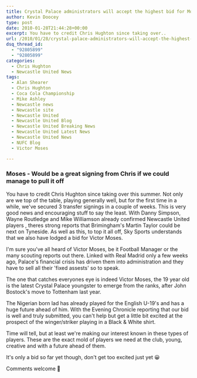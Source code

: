 ```yaml
---
title: Crystal Palace administrators will accept the highest bid for Moses
author: Kevin Doocey
type: post
date: 2010-01-28T21:44:28+00:00
excerpt: You have to credit Chris Hughton since taking over..
url: /2010/01/28/crystal-palace-administrators-will-accept-the-highest-bid-for-moses/
dsq_thread_id:
  - "92805899"
  - "92805899"
categories:
  - Chris Hughton
  - Newcastle United News
tags:
  - Alan Shearer
  - Chris Hughton
  - Coca Cola Championship
  - Mike Ashley
  - Newcastle news
  - Newcastle site
  - Newcastle United
  - Newcastle United Blog
  - Newcastle United Breaking News
  - Newcastle United Latest News
  - Newcastle United News
  - NUFC Blog
  - Victor Moses

---
```

### Moses - Would be a great signing from Chris if we could manage to pull it off

You have to credit Chris Hughton since taking over this summer. Not only are we top of the table, playing generally well, but for the first time in a while, we've secured 3 transfer signings in a couple of weeks. This is very good news and encouraging stuff to say the least. With Danny Simpson, Wayne Routledge and Mike Williamson already confirmed Newcastle United players , theres strong reports that Brimingham's Martin Taylor could be next on Tyneside. As well as this, to top it all off, Sky Sports understands that we also have lodged a bid for Victor Moses.

I'm sure you've all heard of Victor Moses, be it Football Manager or the many scouting reports out there. Linked with Real Madrid only a few weeks ago, Palace's financial crisis has driven them into administration and they have to sell all their 'fixed assests' so to speak.

The one that catches everyones eye is indeed Victor Moses, the 19 year old is the latest Crystal Palace youngster to emerge from the ranks, after John Bostock's move to Tottenham last year.

The Nigerian born lad has already played for the English U-19's and has a huge future ahead of him. With the Evening Chronicle reporting that our bid is well and truly submitted, you can't help but get a little bit excited at the prospect of the winger/striker playing in a Black & White shirt.

Time will tell, but at least we're making our interest known in these types of players. These are the exact mold of players we need at the club, young, creative and with a future ahead of them.

It's only a bid so far yet though, don't get too excited just yet 😀

Comments welcome 🙂
